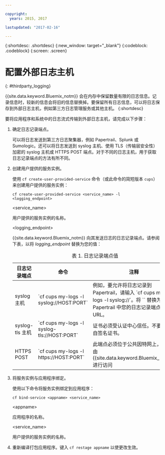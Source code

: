 ```yaml
---

copyright:
  years: 2015, 2017

lastupdated: "2017-02-16"

---
```



{:shortdesc: .shortdesc}
{:new_window: target="_blank"}
{:codeblock: .codeblock}
{:screen: .screen}


# 配置外部日志主机
{: #thirdparty_logging}

{{site.data.keyword.Bluemix_notm}} 会在内存中保留数量有限的日志信息。记录信息时，较新的信息会将旧的信息替换掉。要保留所有日志信息，可以将日志保存到外部日志主机，例如第三方日志管理服务或其他主机。
{:shortdesc}

要将应用程序和系统中的日志流式传输到外部日志主机，请完成以下步骤：

  1. 确定日志记录端点。

	 可以将日志发送到第三方日志聚集器，例如 Papertrail、Splunk 或 Sumologic。还可以将日志发送到 syslog 主机、使用 TLS（传输层安全性）加密的 syslog 主机或 HTTPS POST 端点。对于不同的日志主机，用于获取日志记录端点的方法有所不同。

  2. 创建用户提供的服务实例。

	 使用 `cf create-user-provided-service` 命令（或此命令的简短版本 `cups`）来创建用户提供的服务实例：
	 ```
	 cf create-user-provided-service <service_name> -l <logging_endpoint>
	 ```
	 &lt;service_name&gt;
	 
	 用户提供的服务实例的名称。

	 &lt;logging_endpoint&gt;

	 {{site.data.keyword.Bluemix_notm}} 向其发送日志的日志记录端点。请参阅下表，以将 *logging_endpoint* 替换为您的值：

	 <table>
	 <caption>表 1. 日志记录端点值</caption>
     <thead>
     <tr>
     <th>日志记录端点</th>
     <th>命令</th>
	 <th>注释</th>
     </tr>
     </thead>
     <tbody>
     <tr>
     <td>syslog 主机</td>
     <td>`cf cups my-logs -l syslog://HOST:PORT`</td>
	 <td>例如，要允许将日志记录到 Papertrail，请输入 `cf cups my-logs -l syslog://<papertrail-url>`。将 `<papertrail-url>` 替换为 Papertrail 中您的日志记录端点的 URL。</td>
     </tr>
	 <tr>
     <td>syslog-tls 主机</td>
     <td>`cf cups my-logs -l syslog-tls://HOST:PORT`</td>
	 <td>证书必须受认证中心信任。不要使用自签名证书。</td>
     </tr>
	 <tr>
     <td>HTTPS POST</td>
     <td>`cf cups my-logs -l https://HOST:PORT`</td>
	 <td>此端点必须位于公共因特网上，并可由 {{site.data.keyword.Bluemix_notm}} 进行访问</td>
     </tr>
     </tbody>
     </table>
  3. 将服务实例与应用程序绑定。

	 使用以下命令将服务实例绑定到应用程序：

	 ```
	 cf bind-service <appname> <service_name>
	 ```
	 &lt;appname&gt;
	 
	 应用程序的名称。

	 &lt;service_name&gt;

	 用户提供的服务实例的名称。

  4. 重新编译打包应用程序。键入 `cf restage appname` 以使更改生效。

